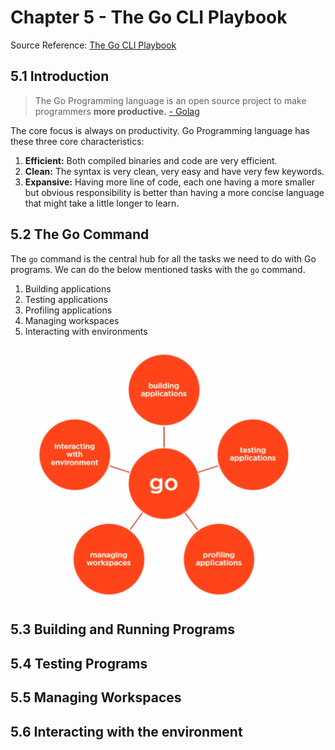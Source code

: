 # Chapter 5 - The Go CLI Playbook

Source Reference: [The Go CLI Playbook](https://app.pluralsight.com/library/courses/go-cli-playbook/table-of-contents)

## 5.1 Introduction

> The Go Programming language is an open source project to make programmers **more productive.**
> [- Golag](https://golang.org)

The core focus is always on productivity. Go Programming language has these three core characteristics:

1. **Efficient:** Both compiled binaries and code are very efficient.
2. **Clean:** The syntax is very clean, very easy and have very few keywords.
3. **Expansive:** Having more line of code, each one having a more smaller but obvious responsibility is better than having
a more concise language that might take a little longer to learn.
   
## 5.2 The Go Command

The `go` command is the central hub for all the tasks we need to do with Go programs. We can do the below mentioned tasks
with the `go` command.

1. Building applications
2. Testing applications
3. Profiling applications
4. Managing workspaces
5. Interacting with environments

![Go Command Usage](go-command-usage.png)

## 5.3 Building and Running Programs
## 5.4 Testing Programs
## 5.5 Managing Workspaces
## 5.6 Interacting with the environment